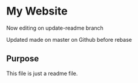 # My Website

Now editing on update-readme branch

Updated made on master on Github before rebase

## Purpose

This file is just a readme file.
